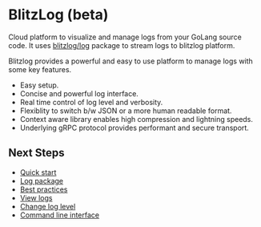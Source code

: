 # BlitzLog (beta)

Cloud platform to visualize and manage logs from your GoLang source code. It uses [blitzlog/log](https://github.com/blitzlog/log) package to stream logs to blitzlog platform.

Blitzlog provides a powerful and easy to use platform to manage logs with some key features.

- Easy setup.
- Concise and powerful log interface.
- Real time control of log level and verbosity.
- Flexiblity to switch b/w JSON or a more human readable format.
- Context aware library enables high compression and lightning speeds.
- Underlying gRPC protocol provides performant and secure transport.

## Next Steps

- [Quick start](getting_started.md)
- [Log package](https://github.com/blitzlog/log)
- [Best practices](best_practices.md)
- [View logs](visualization.md)
- [Change log level](verbosity.md)
- [Command line interface](cli.md)
